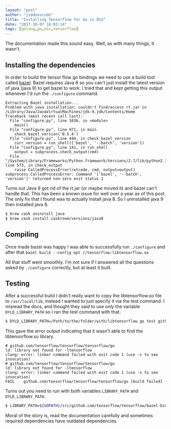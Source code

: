 ```yaml
---
layout: "post"
author: "jimdoescode"
title: "Installing Tensorflow for Go in OSX"
date: "2017-10-07 16:03:14"
tags: [golang,go,osx,tensorflow]
---
```


The documentation made this sound easy. Well, as with many things, it wasn't.

## Installing the dependencies

In order to build the tensor flow go bindings we need to use a build tool called [bazel](https://www.bazel.build/versions/master/docs/install.html).
Bazel requires Java 8 so you can't just install the latest version of java (java 9) to get bazel to work. I tried 
that and kept getting this output whenever I'd run the `./configure` command.
```
Extracting Bazel installation...
Problem with java installation: couldn't find/access rt.jar in /Library/Java/JavaVirtualMachines/jdk-9.jdk/Contents/Home
Traceback (most recent call last):
  File "configure.py", line 1036, in <module>
    main()
  File "configure.py", line 971, in main
    check_bazel_version('0.5.4')
  File "configure.py", line 444, in check_bazel_version
    curr_version = run_shell(['bazel', '--batch', 'version'])
  File "configure.py", line 141, in run_shell
    output = subprocess.check_output(cmd)
  File "/System/Library/Frameworks/Python.framework/Versions/2.7/lib/python2.7/subprocess.py", line 573, in check_output
    raise CalledProcessError(retcode, cmd, output=output)
subprocess.CalledProcessError: Command '['bazel', '--batch', 'version']' returned non-zero exit status 1
```
Turns out Java 9 got rid of the rt.jar (or maybe moved it) and bazel can't handle that. 
This has been a known issue for well over a year as of this post. The only fix that I found was to actually install java 8.
So I uninstalled java 9 then installed java 8.
```sh
$ brew cask uninstall java
$ brew cask install caskroom/versions/java8
```

## Compiling

Once made bazel was happy I was able to successfully run `./configure` and after that `bazel build --config opt //tensorflow:libtensorflow.so`

All that stuff went smoothly. I'm not sure if I answered all the questions asked by `./configure` correctly, but at least it built.

## Testing

After a successful build I didn't really want to copy the libtensorflow.so file to `/usr/local/lib`, instead I wanted to just specify it via
the test command. I misread the docs, and thought they said to use *only* the variable `DYLD_LIBRARY_PATH` so I ran the test command with that.
```sh
$ DYLD_LIBRARY_PATH=/Path/to/the/folder/with/libtensorflow go test github.com/tensorflow/tensorflow/tensorflow/go
```
This gave the error output indicating that it wasn't able to find the libtensorflow.so library.
```
# github.com/tensorflow/tensorflow/tensorflow/go
ld: library not found for -ltensorflow
clang: error: linker command failed with exit code 1 (use -v to see invocation)
# github.com/tensorflow/tensorflow/tensorflow/go
ld: library not found for -ltensorflow
clang: error: linker command failed with exit code 1 (use -v to see invocation)
FAIL	github.com/tensorflow/tensorflow/tensorflow/go [build failed]
```
Turns out you need to run with both variables `LIBRARY_PATH` and `DYLD_LIBRARY_PATH`.
```sh
$ LIBRARY_PATH=${GOPATH}/src/github.com/tensorflow/tensorflow/bazel-bin/tensorflow DYLD_LIBRARY_PATH=$LIBRARY_PATH go test github.com/tensorflow/tensorflow/tensorflow/go
```

Moral of the story is, read the documentation carefully and sometimes required dependencies have outdated dependencies.
